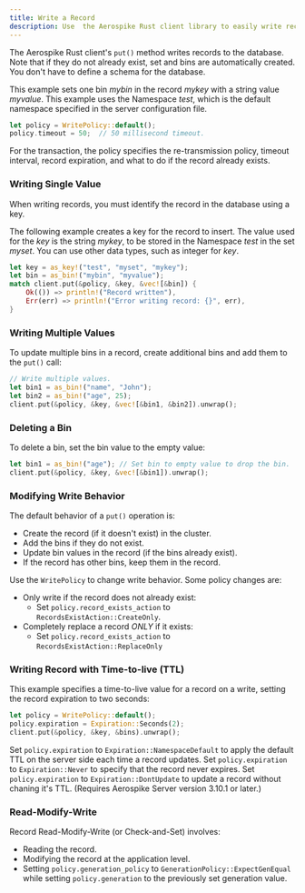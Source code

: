 ```yaml
---
title: Write a Record
description: Use  the Aerospike Rust client library to easily write records to the Aerospike Database.
---
```


The Aerospike Rust client's `put()` method writes records to the database.
Note that if they do not already exist, set and bins are automatically created.
You don't have to define a schema for the database.

This example sets one bin _mybin_ in the record _mykey_ with a string value
_myvalue_. This example uses the Namespace _test_, which is the default
namespace specified in the server configuration file.

```rust
let policy = WritePolicy::default();
policy.timeout = 50;  // 50 millisecond timeout.
```

For the transaction, the policy specifies the re-transmission policy, timeout
interval, record expiration, and what to do if the record already exists.

### Writing Single Value

When writing records, you must identify the record in the database using a key. 

The following example creates a key for the record to insert. The value used
for the _key_ is the string _mykey_, to be stored in the Namespace _test_ in
the set _myset_. You can use other data types, such as integer for _key_.

```rust
let key = as_key!("test", "myset", "mykey");
let bin = as_bin!("mybin", "myvalue");
match client.put(&policy, &key, &vec![&bin]) {
    Ok(()) => println!("Record written"),
    Err(err) => println!("Error writing record: {}", err),
}
```

### Writing Multiple Values

To update multiple bins in a record, create additional bins and add them to the `put()` call:

```rust
// Write multiple values.
let bin1 = as_bin!("name", "John");
let bin2 = as_bin!("age", 25);
client.put(&policy, &key, &vec![&bin1, &bin2]).unwrap();
```

### Deleting a Bin

To delete a bin, set the bin value to the empty value:

```rust
let bin1 = as_bin!("age"); // Set bin to empty value to drop the bin.
client.put(&policy, &key, &vec![&bin1]).unwrap();
```

### Modifying Write Behavior

The default behavior of a `put()` operation is:

- Create the record (if it doesn't exist) in the cluster.
- Add the bins if they do not exist.
- Update bin values in the record (if the bins already exist). 
- If the record has other bins, keep them in the record.

Use the `WritePolicy` to change write behavior. Some policy changes are:

- Only write if the record does not already exist: 
  - Set `policy.record_exists_action` to `RecordsExistAction::CreateOnly`.
- Completely replace a record _ONLY_ if it exists: 
  - Set `policy.record_exists_action` to `RecordsExistAction::ReplaceOnly`

### Writing Record with Time-to-live (TTL)

This example specifies a time-to-live value for a record on a write, setting the record expiration to two seconds:

```rust
let policy = WritePolicy::default();
policy.expiration = Expiration::Seconds(2);
client.put(&policy, &key, &bins).unwrap();
```

Set `policy.expiration` to `Expiration::NamespaceDefault` to apply the default TTL on the server side each time a record updates.
Set `policy.expiration` to `Expiration::Never` to specify that the record never expires.
Set `policy.expiration` to `Expiration::DontUpdate` to update a record without chaning it's TTL. (Requires Aerospike Server version 3.10.1 or later.)
 
### Read-Modify-Write

Record Read-Modify-Write (or Check-and-Set) involves:

- Reading the record.
- Modifying the record at the application level.
- Setting `policy.generation_policy` to `GenerationPolicy::ExpectGenEqual`
  while setting `policy.generation` to the previously set generation
  value.
